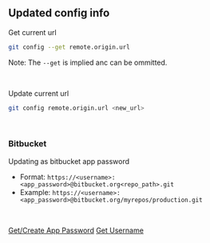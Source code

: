 ## Updated config info

Get current url
```bash
git config --get remote.origin.url
```
Note: The `--get` is implied anc can be ommitted.

<br />

Update current url
```bash
git config remote.origin.url <new_url>
```

<br />

### Bitbucket

Updating as bitbucket app password  
- Format: `https://<username>:<app_password>@bitbucket.org<repo_path>.git`
- Example: `https://<username>:<app_password>@bitbucket.org/myrepos/production.git`

<br />

[Get/Create App Password](https://bitbucket.org/account/settings/app-passwords/)
[Get Username](https://bitbucket.org/account/settings/)
